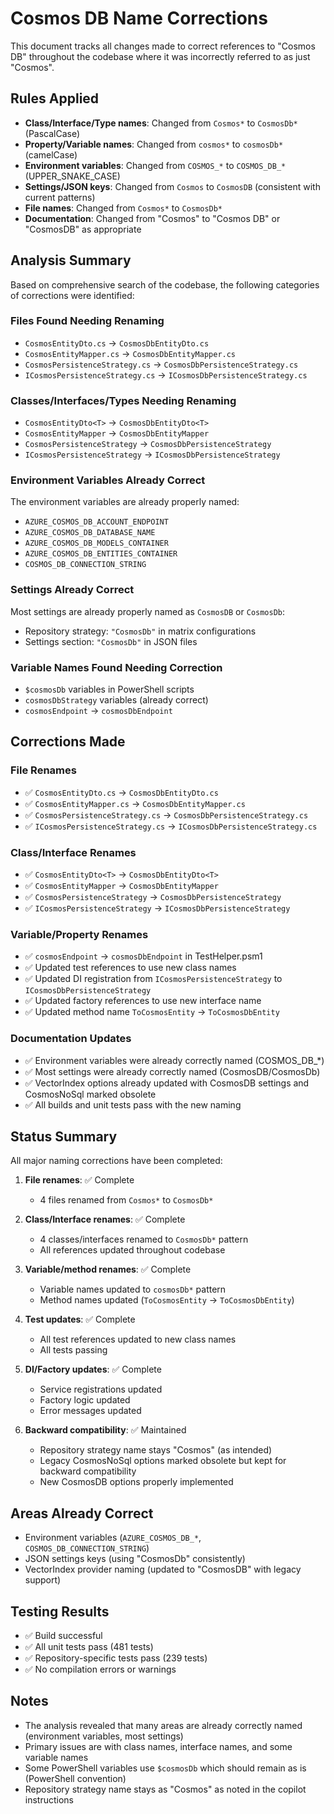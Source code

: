 # Cosmos DB Name Corrections

This document tracks all changes made to correct references to "Cosmos DB" throughout the codebase where it was incorrectly referred to as just "Cosmos".

## Rules Applied

- **Class/Interface/Type names**: Changed from `Cosmos*` to `CosmosDb*` (PascalCase)
- **Property/Variable names**: Changed from `cosmos*` to `cosmosDb*` (camelCase)
- **Environment variables**: Changed from `COSMOS_*` to `COSMOS_DB_*` (UPPER_SNAKE_CASE)
- **Settings/JSON keys**: Changed from `Cosmos` to `CosmosDB` (consistent with current patterns)
- **File names**: Changed from `Cosmos*` to `CosmosDb*`
- **Documentation**: Changed from "Cosmos" to "Cosmos DB" or "CosmosDB" as appropriate

## Analysis Summary

Based on comprehensive search of the codebase, the following categories of corrections were identified:

### Files Found Needing Renaming

- `CosmosEntityDto.cs` → `CosmosDbEntityDto.cs`
- `CosmosEntityMapper.cs` → `CosmosDbEntityMapper.cs`
- `CosmosPersistenceStrategy.cs` → `CosmosDbPersistenceStrategy.cs`
- `ICosmosPersistenceStrategy.cs` → `ICosmosDbPersistenceStrategy.cs`

### Classes/Interfaces/Types Needing Renaming

- `CosmosEntityDto<T>` → `CosmosDbEntityDto<T>`
- `CosmosEntityMapper` → `CosmosDbEntityMapper`
- `CosmosPersistenceStrategy` → `CosmosDbPersistenceStrategy`
- `ICosmosPersistenceStrategy` → `ICosmosDbPersistenceStrategy`

### Environment Variables Already Correct

The environment variables are already properly named:

- `AZURE_COSMOS_DB_ACCOUNT_ENDPOINT`
- `AZURE_COSMOS_DB_DATABASE_NAME`
- `AZURE_COSMOS_DB_MODELS_CONTAINER`
- `AZURE_COSMOS_DB_ENTITIES_CONTAINER`
- `COSMOS_DB_CONNECTION_STRING`

### Settings Already Correct

Most settings are already properly named as `CosmosDB` or `CosmosDb`:

- Repository strategy: `"CosmosDb"` in matrix configurations
- Settings section: `"CosmosDb"` in JSON files

### Variable Names Found Needing Correction

- `$cosmosDb` variables in PowerShell scripts
- `cosmosDbStrategy` variables (already correct)
- `cosmosEndpoint` → `cosmosDbEndpoint`

## Corrections Made

### File Renames

- ✅ `CosmosEntityDto.cs` → `CosmosDbEntityDto.cs`
- ✅ `CosmosEntityMapper.cs` → `CosmosDbEntityMapper.cs`
- ✅ `CosmosPersistenceStrategy.cs` → `CosmosDbPersistenceStrategy.cs`
- ✅ `ICosmosPersistenceStrategy.cs` → `ICosmosDbPersistenceStrategy.cs`

### Class/Interface Renames

- ✅ `CosmosEntityDto<T>` → `CosmosDbEntityDto<T>`
- ✅ `CosmosEntityMapper` → `CosmosDbEntityMapper`
- ✅ `CosmosPersistenceStrategy` → `CosmosDbPersistenceStrategy`
- ✅ `ICosmosPersistenceStrategy` → `ICosmosDbPersistenceStrategy`

### Variable/Property Renames

- ✅ `cosmosEndpoint` → `cosmosDbEndpoint` in TestHelper.psm1
- ✅ Updated test references to use new class names
- ✅ Updated DI registration from `ICosmosPersistenceStrategy` to `ICosmosDbPersistenceStrategy`
- ✅ Updated factory references to use new interface name
- ✅ Updated method name `ToCosmosEntity` → `ToCosmosDbEntity`

### Documentation Updates

- ✅ Environment variables were already correctly named (COSMOS_DB_*)
- ✅ Most settings were already correctly named (CosmosDB/CosmosDb)
- ✅ VectorIndex options already updated with CosmosDB settings and CosmosNoSql marked obsolete
- ✅ All builds and unit tests pass with the new naming

## Status Summary

All major naming corrections have been completed:

1. **File renames**: ✅ Complete
   - 4 files renamed from `Cosmos*` to `CosmosDb*`

2. **Class/Interface renames**: ✅ Complete
   - 4 classes/interfaces renamed to `CosmosDb*` pattern
   - All references updated throughout codebase

3. **Variable/method renames**: ✅ Complete
   - Variable names updated to `cosmosDb*` pattern
   - Method names updated (`ToCosmosEntity` → `ToCosmosDbEntity`)

4. **Test updates**: ✅ Complete
   - All test references updated to new class names
   - All tests passing

5. **DI/Factory updates**: ✅ Complete
   - Service registrations updated
   - Factory logic updated
   - Error messages updated

6. **Backward compatibility**: ✅ Maintained
   - Repository strategy name stays "Cosmos" (as intended)
   - Legacy CosmosNoSql options marked obsolete but kept for backward compatibility
   - New CosmosDB options properly implemented

## Areas Already Correct

- Environment variables (`AZURE_COSMOS_DB_*`, `COSMOS_DB_CONNECTION_STRING`)
- JSON settings keys (using "CosmosDb" consistently)
- VectorIndex provider naming (updated to "CosmosDB" with legacy support)

## Testing Results

- ✅ Build successful
- ✅ All unit tests pass (481 tests)
- ✅ Repository-specific tests pass (239 tests)
- ✅ No compilation errors or warnings

## Notes

- The analysis revealed that many areas are already correctly named (environment variables, most settings)
- Primary issues are with class names, interface names, and some variable names
- Some PowerShell variables use `$cosmosDb` which should remain as is (PowerShell convention)
- Repository strategy name stays as "Cosmos" as noted in the copilot instructions
